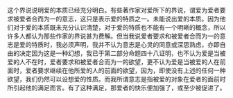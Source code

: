 这个界说说明爱的本质已经充分明白。有些著作家对爱所下的界说，谓爱为爱者要求被爱者合而为一的意志，这只是表示爱的特质之一。未能说出爱的本质。因为他们对于爱的本质既未充分认识清楚，对于爱的特质也不能有一个明晰的概念，所以许多人都认为那些作家的界说甚为费解。但当我说爱者要求和被爱者合而为一的意志是爱的特质时，我必须声明，我并不认为意志是心灵的同意或深思熟虑，亦即自由的决定因为这是一种幻想，我已于第二部分命题四十八证明，也不认为爱是当被爱的人不在时，爱者要求和被爱者合而为一的欲望，更不认为爱是当被爱的人在前面时，爱者要求继续在他所爱的人的前面的欲望，因为，即使没有上述的任何一种欲望，我们仍然可以设想爱的性质。而我所谓意志是指被爱的对象在爱者的面前时所引起他的满足而言。有了这种满足，那爱者的快乐便加强了，或至少被促进了。  
